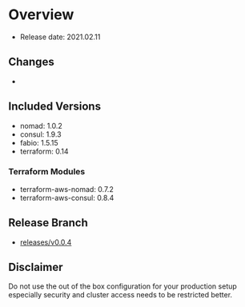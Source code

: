 # Overview

- Release date: 2021.02.11

## Changes

- 

## Included Versions

- nomad: 1.0.2
- consul: 1.9.3
- fabio: 1.5.15
- terraform: 0.14

### Terraform Modules

- terraform-aws-nomad: 0.7.2
- terraform-aws-consul: 0.8.4

## Release Branch

- [releases/v0.0.4](/tree/releases/v0.0.4)

## Disclaimer

Do not use the out of the box configuration for your production setup
especially security and cluster access needs to be restricted better.
